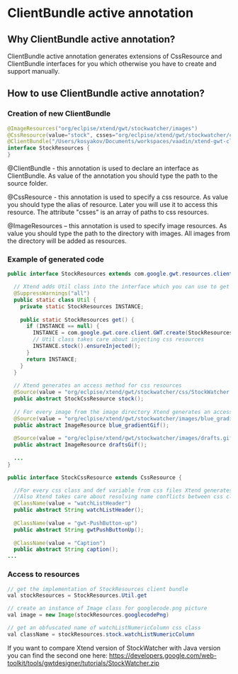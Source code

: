 ClientBundle active annotation 
==============================

Why ClientBundle active annotation?
-----------------------------------
ClientBundle active annotation generates extensions of CssResource and ClientBundle interfaces for you which otherwise you have to create and support manually.

How to use ClientBundle active annotation?
------------------------------------------

### Creation of new ClientBundle
```java
@ImageResources("org/eclpise/xtend/gwt/stockwatcher/images")
@CssResource(value="stock", csses="org/eclpise/xtend/gwt/stockwatcher/css/StockWatcher.css")
@ClientBundle("/Users/kosyakov/Documents/workspaces/vaadin/xtend-gwt-clientbundle/stockwatcher/src/")
interface StockResources {
}
```
@ClientBundle - this annotation is used to declare an interface as ClientBundle. 
As value of the annotation you should type the path to the source folder.

@CssResource - this annotation is used to specify a css resource. 
As value you should type the alias of resource. Later you will use it to access this resource.
The attribute "csses" is an array of paths to css resources.

@ImageResources – this annotation is used to specify image resources.
As value you should type the path to the directory with images. All images from the directory will be added as resources.


### Example of generated code
```java
public interface StockResources extends com.google.gwt.resources.client.ClientBundle {

  // Xtend adds Util class into the interface which you can use to get an implementation
  @SuppressWarnings("all")
  public static class Util {
    private static StockResources INSTANCE;
    
    public static StockResources get() {
      if (INSTANCE == null) {
      	INSTANCE = com.google.gwt.core.client.GWT.create(StockResources.class);
      	// Util class takes care about injecting css resources
      	INSTANCE.stock().ensureInjected();
      }
      return INSTANCE;
    }
  }
  
  // Xtend generates an access method for css resources
  @Source(value = "org/eclpise/xtend/gwt/stockwatcher/css/StockWatcher.css")
  public abstract StockCssResource stock();
  
  // For every image from the image directory Xtend generates an access method 
  @Source(value = "org/eclpise/xtend/gwt/stockwatcher/images/blue_gradient.gif")
  public abstract ImageResource blue_gradientGif();
  
  @Source(value = "org/eclpise/xtend/gwt/stockwatcher/images/drafts.gif")
  public abstract ImageResource draftsGif();
  
  ...
}

public interface StockCssResource extends CssResource {

  //For every css class and def variable from css files Xtend generates an access method
  //Also Xtend takes care about resolving name conflicts between css classes and def variables
  @ClassName(value = "watchListHeader")
  public abstract String watchListHeader();
  
  @ClassName(value = "gwt-PushButton-up")
  public abstract String gwtPushButtonUp();
  
  @ClassName(value = "Caption")
  public abstract String caption();
...
```

### Access to resources
```java
// get the implementation of StockResources client bundle
val stockResources = StockResources.Util.get

// create an instance of Image class for googlecode.png picture
val image = new Image(stockResources.googlecodePng) 

// get an obfuscated name of watchListNumericColumn css class
val className = stockResources.stock.watchListNumericColumn 
```

If you want to compare Xtend version of StockWatcher with Java version you can find the second one here:
https://developers.google.com/web-toolkit/tools/gwtdesigner/tutorials/StockWatcher.zip



